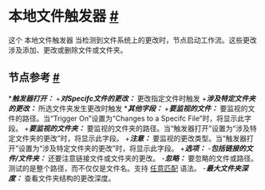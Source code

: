 


 本地文件触发器
 [#](#本地文件触发器 "永久链接")
===============================================================



 这个
 本地文件触发器
 当检测到文件系统上的更改时，节点启动工作流。这些更改涉及添加、更改或删除文件或文件夹。
 



 节点参考
 [#](#节点引用 "永久链接")
-------------------------------------------------------


****触发器打开：***
	+***对Specifc文件的更改：***
	 更改指定文件时触发
	+***涉及特定文件夹的更改：***
	 所选文件夹发生更改时触发
****其他字段：***
	+***要监视的文件：***
	 要监视的文件的路径。当“Trigger On”设置为“Changes to a Specifc File”时，将显示此字段。
	+***要监视的文件夹：***
	 要监视的文件夹的路径。当“触发器打开”设置为“涉及特定文件夹的更改”时，将显示此字段。
	+***注意：***
	 要监视的更改类型。当“触发器打开”设置为“涉及特定文件夹的更改”时，将显示此字段。
	+***选项：***
		-***包括链接的文件/文件夹：***
		 还要注意链接文件或文件夹的更改。
		-***忽略：***
		 要忽略的文件或路径。测试的是整个路径，而不仅仅是文件名。支持
		 [任意匹配](https://github.com/micromatch/anymatch) 
		 语法。
		-***最大文件夹深度：***
		 查看文件夹结构的更改深度。




